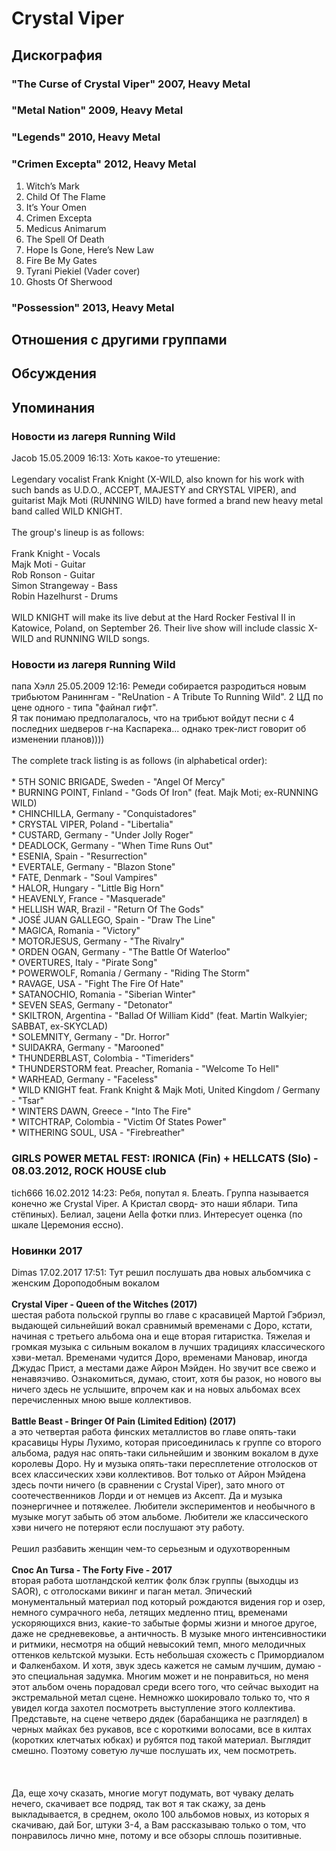 # Crystal Viper



## Дискография

### "The Curse of Crystal Viper" 2007, Heavy Metal



### "Metal Nation" 2009, Heavy Metal



### "Legends" 2010, Heavy Metal



### "Crimen Excepta" 2012, Heavy Metal

01. Witch’s Mark
03. Child Of The Flame
05. It’s Your Omen
07. Crimen Excepta
09. Medicus Animarum
11. The Spell Of Death
13. Hope Is Gone, Here’s New Law
15. Fire Be My Gates
17. Tyrani Piekiel (Vader cover)
18. Ghosts Of Sherwood

### "Possession" 2013, Heavy Metal




## Отношения с другими группами


## Обсуждения


## Упоминания

### Новости из лагеря Running Wild

Jacob 15.05.2009 16:13:
Хоть какое-то утешение:<BR><BR>Legendary vocalist Frank Knight (X-WILD, also known for his work with such bands as U.D.O., ACCEPT, MAJESTY and CRYSTAL VIPER), and guitarist Majk Moti (RUNNING WILD) have formed a brand new heavy metal band called WILD KNIGHT.<BR><BR>The group's lineup is as follows:<BR><BR>Frank Knight - Vocals<BR>Majk Moti - Guitar<BR>Rob Ronson - Guitar<BR>Simon Strangeway - Bass<BR>Robin Hazelhurst - Drums<BR><BR>WILD KNIGHT will make its live debut at the Hard Rocker Festival II in Katowice, Poland, on September 26. Their live show will include classic X-WILD and RUNNING WILD songs.<BR>

### Новости из лагеря Running Wild

папа Хэлл 25.05.2009 12:16:
Ремеди собирается разродиться новым трибьютом Раниннгам - "ReUnation - A Tribute To Running Wild". 2 ЦД по цене одного - типа "файнал гифт".<BR>Я так понимаю предполагалось, что на трибьют войдут песни с 4 последних шедверов г-на Каспарека... однако трек-лист говорит об изменении планов))))<BR><BR>The complete track listing is as follows (in alphabetical order):<BR><BR>* 5TH SONIC BRIGADE, Sweden - "Angel Of Mercy"<BR>* BURNING POINT, Finland - "Gods Of Iron" (feat. Majk Moti; ex-RUNNING WILD)<BR>* CHINCHILLA, Germany - "Conquistadores"<BR>* CRYSTAL VIPER, Poland - "Libertalia"<BR>* CUSTARD, Germany - "Under Jolly Roger"<BR>* DEADLOCK, Germany - "When Time Runs Out"<BR>* ESENIA, Spain - "Resurrection"<BR>* EVERTALE, Germany - "Blazon Stone"<BR>* FATE, Denmark - "Soul Vampires"<BR>* HALOR, Hungary - "Little Big Horn"<BR>* HEAVENLY, France - "Masquerade"<BR>* HELLISH WAR, Brazil - "Return Of The Gods"<BR>* JOS&#201; JUAN GALLEGO, Spain - "Draw The Line"<BR>* MAGICA, Romania - "Victory"<BR>* MOTORJESUS, Germany - "The Rivalry"<BR>* ORDEN OGAN, Germany - "The Battle Of Waterloo"<BR>* OVERTURES, Italy - "Pirate Song"<BR>* POWERWOLF, Romania / Germany - "Riding The Storm"<BR>* RAVAGE, USA - "Fight The Fire Of Hate"<BR>* SATANOCHIO, Romania - "Siberian Winter"<BR>* SEVEN SEAS, Germany - "Detonator"<BR>* SKILTRON, Argentina - "Ballad Of William Kidd" (feat. Martin Walkyier; SABBAT, ex-SKYCLAD)<BR>* SOLEMNITY, Germany - "Dr. Horror"<BR>* SUIDAKRA, Germany - "Marooned"<BR>* THUNDERBLAST, Colombia - "Timeriders"<BR>* THUNDERSTORM feat. Preacher, Romania - "Welcome To Hell"<BR>* WARHEAD, Germany - "Faceless"<BR>* WILD KNIGHT feat. Frank Knight & Majk Moti, United Kingdom / Germany - "Tsar"<BR>* WINTERS DAWN, Greece - "Into The Fire"<BR>* WITCHTRAP, Colombia - "Victim Of States Power"<BR>* WITHERING SOUL, USA - "Firebreather"

### GIRLS POWER METAL FEST: IRONICA (Fin) + HELLCATS (Slo) - 08.03.2012, ROCK HOUSE club

tich666 16.02.2012 14:23:
Ребя, попутал я. Блеать. Группа называется конечно же Crystal Viper. А Кристал сворд- это наши яблари. Типа стёпиных). Белиал, зацени Aella фотки плиз. Интересует оценка (по шкале Церемония ессно).

### Новинки 2017

Dimas 17.02.2017 17:51:
Тут решил послушать два новых альбомчика с женcким Дороподобным вокалом<BR><BR><B>Crystal Viper - Queen of the Witches (2017)</B><BR>шестая работа польской группы во главе с красавицей Мартой Гэбриэл, выдающей сильнейший вокал сравнимый временами с Доро, кстати, начиная с третьего альбома она и еще вторая гитаристка. Тяжелая и громкая музыка с сильным вокалом в лучших традициях классического хэви-метал. Временами чудится Доро, временами Мановар, иногда Джудас Прист, а местами даже Айрон Мэйден. Но звучит все свежо и ненавязчиво. Ознакомиться, думаю, стоит, хотя бы разок, но нового вы ничего здесь не услышите, впрочем как и на новых альбомах всех перечисленных мною выше коллективов.<BR><BR><B>Battle Beast - Bringer Of Pain (Limited Edition) (2017)</B><BR>а это четвертая работа финских металлистов во главе опять-таки красавицы Нуры Лухимо, которая присоединилась к группе со второго альбома, радуя нас опять-таки сильнейшим и звонким вокалом в духе королевы Доро. Ну и музыка опять-таки пересплетение отголосков от всеx классических хэви коллективов. Вот только от Айрон Мэйдена здесь почти ничего (в сравнении с Crystal Viper), зато много от соотечественников Лорди и от немцев из Аксепт. Да и музыка поэнергичнее и потяжелее. Любители экспериментов и необычного в музыке могут забыть об этом альбоме. Любители же классического хэви ничего не потеряют если послушают эту работу.<BR><BR>Решил разбавить женщин чем-то серьезным и одухотворенным<BR><BR><B>Cnoc An Tursa - The Forty Five - 2017</B><BR>вторая работа шотландской келтик фолк блэк группы (выходцы из SAOR), с отголосками викинг и паган метал. Эпический монументальный материал под который рождаются видения гор и озер, немного сумрачного неба, летящих медленно птиц, временами ускоряющихся вниз, какие-то забытые формы жизни и многое другое, даже не средневековье, а античность. В музыке много интенсивностики и ритмики, несмотря на общий невысокий темп, много мелодичных оттенков кельтской музыки. Есть небольшая схожесть с Примордиалом и Фалкенбахом. И хотя, звук здесь кажется не самым лучшим, думаю - это специальная задумка. Многим может и не понравиться, но меня этот альбом очень порадовал среди всего того, что сейчас выходит на экстремальной метал сцене. Немножко шокировало только то, что я увидел когда захотел посмотреть выступление этого коллектива. Представьте, на сцене четверо дядек (барабанщика не разглядел) в черных майках без рукавов, все с короткими волосами, все в килтах (коротких клетчатых юбках) и рубятся под такой материал. Выглядит смешно. Поэтому советую лучше послушать их, чем посмотреть.<BR><BR><BR><BR>Да, еще хочу сказать, многие могут подумать, вот чуваку делать нечего, скачивает все подряд, так вот я так скажу, за день выкладывается, в среднем, около 100 альбомов новых, из которых я скачиваю, дай Бог, штуки 3-4, а Вам рассказываю только о том, что понравилось лично мне, потому и все обзоры сплошь позитивные.

